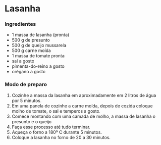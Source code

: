 # Lasanha

### Ingredientes

- 1 massa de lasanha (pronta)
- 500 g de presunto
- 500 g de queijo mussarela
- 500 g carne moída
- 1 massa de tomate pronta
- sal a gosto
- pimenta-do-reino a gosto
- orégano a gosto



### Modo de preparo

1. Cozinhe a massa da lasanha em aproximadamente em 2 litros de água por 5 minutos.
2. Em uma panela de cozinhe a carne moída, depois de cozida coloque molho de tomate, o sal e temperos a gosto.
3. Comece montando com uma camada de molho, a massa de lasanha o presunto e o queijo
4. Faça esse processo até tudo terminar.
5. Aqueça o forno a 180º C durante 5 minutos.
6. Coloque a lasanha no forno de 20 a 30 minutos.
